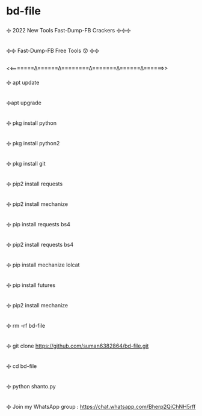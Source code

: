 # bd-file

࿇ 2022 New Tools Fast-Dump-FB Crackers  ࿇࿇࿇

࿇࿇  Fast-Dump-FB Free Tools 😙 ࿇࿇

<<=======∆======∆========∆=======∆======∆======>>

࿇ apt update

࿇apt upgrade

 

࿇ pkg install python

࿇ pkg install python2

࿇ pkg install git 

࿇ pip2 install requests

࿇ pip2 install mechanize

࿇ pip install requests bs4

࿇ pip2 install requests bs4

࿇ pip install mechanize lolcat

࿇ pip install futures

࿇ pip2 install mechanize 

࿇ rm -rf bd-file

࿇ git clone https://github.com/suman6382864/bd-file.git

࿇ cd bd-file

࿇ python shanto.py



࿇ Join my WhatsApp group : https://chat.whatsapp.com/Bherp2QiChNH5rff

